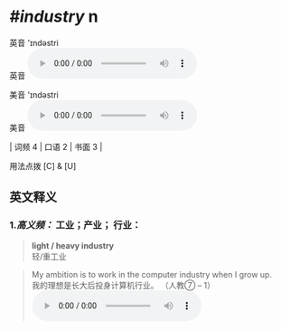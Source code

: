 # ***\#industry*** n
英音 'ɪndəstri  
英音
<audio src="./media/industry-B.aac" controls="controls"></audio>

美音 'ɪndəstri  
美音
<audio src="./media/industry.aac" controls="controls"></audio>



| 词频 4 | 口语 2 | 书面 3 |  

用法点拨  [C] & [U]

英文释义
---
### 1.*高义频：* **工业；产业； 行业：**  

 > **light / heavy industry**  
 > 轻/重工业    

 > My ambition is to work in the computer industry when I grow up.  
 > 我的理想是长大后投身计算机行业。  （人教⑦ – 1）  
<audio src="./media/industry-1.aac" controls="controls"></audio>


